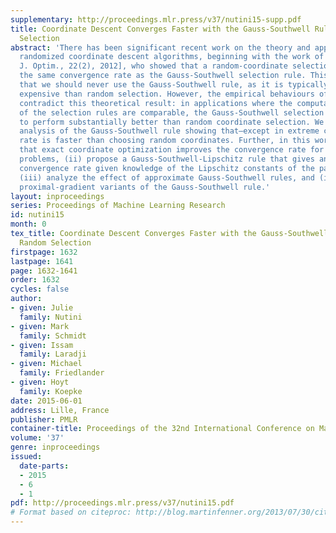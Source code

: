 ```yaml
---
supplementary: http://proceedings.mlr.press/v37/nutini15-supp.pdf
title: Coordinate Descent Converges Faster with the Gauss-Southwell Rule Than Random
  Selection
abstract: 'There has been significant recent work on the theory and application of
  randomized coordinate descent algorithms, beginning with the work of  Nesterov [SIAM
  J. Optim., 22(2), 2012], who showed that a random-coordinate selection rule achieves
  the same convergence rate as the Gauss-Southwell selection rule. This result suggests
  that we should never use the Gauss-Southwell rule, as it is typically much more
  expensive than random selection. However, the empirical behaviours of these algorithms
  contradict this theoretical result: in applications where the computational costs
  of the selection rules are comparable, the Gauss-Southwell selection rule tends
  to perform substantially better than random coordinate selection. We give a simple
  analysis of the Gauss-Southwell rule showing that—except in extreme cases—it’s convergence
  rate is faster than choosing random coordinates. Further, in this work we (i) show
  that exact coordinate optimization improves the convergence rate for certain sparse
  problems, (ii) propose a Gauss-Southwell-Lipschitz rule that gives an even faster
  convergence rate given knowledge of the Lipschitz constants of the partial derivatives,
  (iii) analyze the effect of approximate Gauss-Southwell rules, and (iv) analyze
  proximal-gradient variants of the Gauss-Southwell rule.'
layout: inproceedings
series: Proceedings of Machine Learning Research
id: nutini15
month: 0
tex_title: Coordinate Descent Converges Faster with the Gauss-Southwell Rule Than
  Random Selection
firstpage: 1632
lastpage: 1641
page: 1632-1641
order: 1632
cycles: false
author:
- given: Julie
  family: Nutini
- given: Mark
  family: Schmidt
- given: Issam
  family: Laradji
- given: Michael
  family: Friedlander
- given: Hoyt
  family: Koepke
date: 2015-06-01
address: Lille, France
publisher: PMLR
container-title: Proceedings of the 32nd International Conference on Machine Learning
volume: '37'
genre: inproceedings
issued:
  date-parts:
  - 2015
  - 6
  - 1
pdf: http://proceedings.mlr.press/v37/nutini15.pdf
# Format based on citeproc: http://blog.martinfenner.org/2013/07/30/citeproc-yaml-for-bibliographies/
---
```


